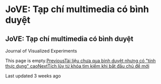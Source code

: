 # JoVE: Tạp chí multimedia có bình duyệt

## JoVE: Tạp chí multimedia có bình duyệt

Journal of Visualized Experiments

This page is empty.[PreviousTài liệu chưa qua bình duyệt nhưng có "tính thực dụng" cao](tai-lieu-chua-qua-binh-duyet-nhung-co.md)[NextTích lũy từ khóa tìm kiếm khi bắt đầu chủ đề mới](tich-luy-tu-khoa-tim-kiem-khi-bat-dau-chu-de-moi.md)

Last updated 3 weeks ago


